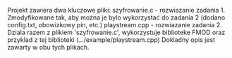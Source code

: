 Projekt zawiera dwa kluczowe pliki:
szyfrowanie.c - rozwiazanie zadania 1. Zmodyfikowane tak, aby można je bylo wykorzystać do zadania 2 (dodano config.txt, obowizkowy pin, etc.)
playstream.cpp - rozwiazanie zadania 2. Dziala razem z plikiem 'szyfrowanie.c', wykorzystuje biblioteke FMOD oraz przyklad z tej biblioteki (.../example/playstream.cpp)
Dokladny opis jest zawarty w obu tych plikach.
